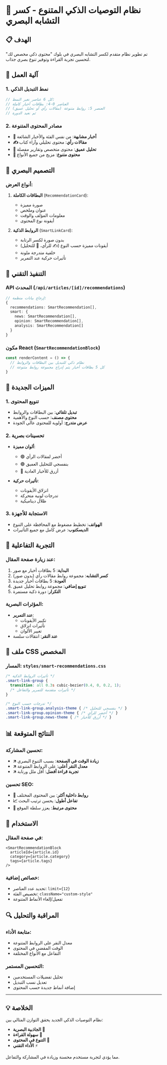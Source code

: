 # 🎯 نظام التوصيات الذكي المتنوع - كسر التشابه البصري

## 📋 الهدف
تم تطوير نظام متقدم لكسر التشابه البصري في بلوك "محتوى ذكي مخصص لك" لتحسين تجربة القراءة وتوفير تنوع بصري جذاب.

## 🔄 آلية العمل

### 1. نمط التبديل الذكي
```typescript
// كل 6 عناصر نغير النمط:
// العناصر 0-4: بطاقات أخبار كاملة  
// العنصر 5: روابط متنوعة (مقالات رأي أو تحليل عميق)
// ثم نعيد الدورة
```

### 2. مصادر المحتوى المتنوعة
- **📰 أخبار مشابهة**: من نفس الفئة والأخبار الشائعة
- **✍️ مقالات رأي**: محتوى تحليلي وآراء كتاب
- **🧠 تحليل عميق**: محتوى متخصص وتقارير مفصلة
- **🎲 محتوى متنوع**: مزيج من جميع الأنواع

## 🎨 التصميم البصري

### أنواع العرض:
1. **البطاقات الكاملة** (`RecommendationCard`):
   - صورة مميزة
   - عنوان وملخص
   - معلومات المؤلف والوقت
   - أيقونة نوع المحتوى

2. **الروابط الذكية** (`SmartLinkCard`):
   - بدون صورة لكسر الرتابة
   - أيقونات مميزة حسب النوع (✍️ للرأي، 🧠 للتحليل)
   - خلفية متدرجة ملونة
   - تأثيرات حركية عند التمرير

## 🔧 التنفيذ التقني

### API المحدث (`/api/articles/[id]/recommendations`)
```typescript
// إرجاع بيانات منظمة:
{
  recommendations: SmartRecommendation[],
  smart: {
    news: SmartRecommendation[],
    opinion: SmartRecommendation[],
    analysis: SmartRecommendation[]
  }
}
```

### مكون React (`SmartRecommendationBlock`)
```typescript
const renderContent = () => {
  // نظام ذكي للتبديل بين البطاقات والروابط
  // كل 5 بطاقات أخبار يتم إدراج مجموعة روابط متنوعة
}
```

## 🎯 الميزات الجديدة

### 1. تنويع المحتوى
- **تبديل تلقائي**: بين البطاقات والروابط
- **محتوى مصنف**: حسب النوع والأهمية
- **عرض متدرج**: أولوية للمحتوى عالي الجودة

### 2. تحسينات بصرية
- **ألوان مميزة**:
  - 🟢 أخضر لمقالات الرأي
  - 🟣 بنفسجي للتحليل العميق
  - 🔵 أزرق للأخبار العادية

- **تأثيرات حركية**:
  - انزلاق الأيقونات
  - تدرجات لونية متحركة
  - ظلال ديناميكية

### 3. الاستجابة للأجهزة
- **الهواتف**: تخطيط مضغوط مع المحافظة على التنوع
- **الديسكتوب**: عرض كامل مع جميع التأثيرات

## 📱 التجربة التفاعلية

### عند زيارة صفحة المقال:
1. **البداية**: 5 بطاقات أخبار مع صور
2. **كسر التشابه**: مجموعة روابط مقالات رأي (بدون صور)
3. **العودة**: 5 بطاقات أخبار جديدة  
4. **تنويع إضافي**: مجموعة روابط تحليل عميق
5. **التكرار**: دورة ذكية مستمرة

### المؤثرات البصرية:
- **عند التمرير**: 
  - تكبير الأيقونات
  - تأثيرات انزلاق
  - تغيير الألوان
- **عند النقر**: انتقالات سلسة

## 🎨 ملف CSS المخصص

### المسار: `styles/smart-recommendations.css`
```css
/* تأثيرات الروابط الذكية */
.smart-link-group {
  transition: all 0.3s cubic-bezier(0.4, 0, 0.2, 1);
  /* تأثيرات متقدمة للتمرير والتفاعل */
}

/* تدرجات حسب النوع */
.smart-link-group.analysis-theme { /* بنفسجي للتحليل */ }
.smart-link-group.opinion-theme { /* أخضر للرأي */ }
.smart-link-group.news-theme { /* أزرق للأخبار */ }
```

## 📊 النتائج المتوقعة

### تحسين المشاركة:
- **↗️ زيادة الوقت في الصفحة**: بسبب التنوع البصري
- **↗️ معدل النقر أعلى**: على الروابط المتنوعة  
- **↗️ تجربة قراءة أفضل**: أقل ملل ورتابة

### تحسين SEO:
- **🔗 روابط داخلية أكثر**: بين المحتوى المختلف
- **📈 تفاعل أطول**: يحسن ترتيب البحث
- **🎯 محتوى مرتبط**: يعزز سلطة الموقع

## 🚀 الاستخدام

### في صفحة المقال:
```tsx
<SmartRecommendationBlock
  articleId={article.id}
  category={article.category}
  tags={article.tags}
/>
```

### خصائص إضافية:
- تحديد عدد العناصر: `limit={12}`
- تخصيص الفئة: `className="custom-style"`
- تفعيل/إلغاء الأنماط المتنوعة

## 🔍 المراقبة والتحليل

### متابعة الأداء:
- معدل النقر على الروابط المتنوعة
- الوقت المقضي في المحتوى
- التفاعل مع الأنواع المختلفة

### التحسين المستمر:
- تحليل تفضيلات المستخدمين  
- تعديل نسب التبديل
- إضافة أنماط جديدة حسب المحتوى

---

## 💡 الخلاصة
نظام التوصيات الذكي الجديد يحقق التوازن المثالي بين:
- **الجاذبية البصرية** 🎨
- **سهولة القراءة** 📖  
- **التنوع في المحتوى** 🌈
- **الأداء التقني** ⚡

مما يؤدي لتجربة مستخدم محسنة وزيادة في المشاركة والتفاعل.
